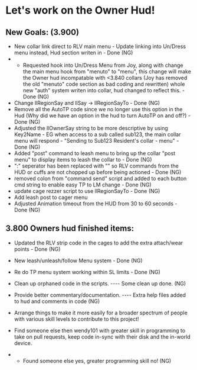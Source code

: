 Let's work on the Owner Hud!
===========================

New Goals: (3.900)
------------
- New collar link direct to RLV main menu - Update linking into Un/Dress menu instead, Hud section writen in - Done (NG)
- - Requested hook into Un/Dress Menu from Joy, along with change the main menu hook from "menuto" to "menu", this change will make the Owner hud incompatable with <3.840 collars (Joy has removed the old "menuto" code section as bad coding and rewritten) whole new "auth" system writen into collar, hud changed to reflect this. - Done (NG)
- Change llRegionSay and llSay -> llRegionSayTo - Done (NG)
- Remove all the AutoTP code since we no longer use this option in the Hud (Why did we have an option in the hud to turn AutoTP on and off?) - Done (NG)
- Adjusted the llOwnerSay string to be more descriptive by using Key2Name - EG when access to a sub called sub123, the main collar menu will respond - "Sending to Sub123 Resident's collar - menu" - Done (NG)
- Added "post" command to leash menu to bring up the collar "post menu" to display items to leash the collar to - Done (NG)
- ":" seperator has been replaced with "\" so RLV commands from the HUD or cuffs are not chopped up before being actioned - Done (NG)
- removed colon from "command send" script and added to each button cmd string to enable easy TP to LM change - Done (NG)
- update cage rezzer script to use llRegionSayTo - Done (NG)
- Add leash post to cager menu
- Adjusted Animation timeout from the HUD from 30 to 60 seconds - Done (NG)

3.800 Owners hud finished items:
---------------------------------
- Updated the RLV strip code in the cages to add the extra attach/wear points - Done (NG)
- New leash/unleash/follow Menu system - Done (NG)
- Re do TP menu system working within SL limits - Done (NG)
- Clean up orphaned code in the scripts. ---- Some clean up done. (NG)
- Provide better commentary/documentation. ---- Extra help files added to hud and comments in code (NG)

- Arrange things to make it more easily for a broader spectrum of people with various skill levels to contribute to this project!
- Find someone else then wendy101 with greater skill in programming to take on pull requests, keep code in-sync with their disk and the in-world device.
- - Found someone else yes, greater programming skill no! (NG)
